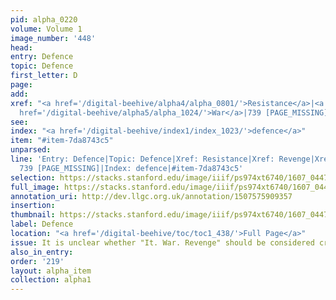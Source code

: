 ```yaml
---
pid: alpha_0220
volume: Volume 1
image_number: '448'
head:
entry: Defence
topic: Defence
first_letter: D
page:
add:
xref: "<a href='/digital-beehive/alpha4/alpha_0801/'>Resistance</a>|<a href='/digital-beehive/alpha4/alpha_0808/'>Revenge</a>|<a
  href='/digital-beehive/alpha5/alpha_1024/'>War</a>|739 [PAGE_MISSING]"
see:
index: "<a href='/digital-beehive/index1/index_1023/'>defence</a>"
item: "#item-7da8743c5"
unparsed:
line: 'Entry: Defence|Topic: Defence|Xref: Resistance|Xref: Revenge|Xref: War|Xref:
  739 [PAGE_MISSING]|Index: defence|#item-7da8743c5'
selection: https://stacks.stanford.edu/image/iiif/ps974xt6740/1607_0447/786,2758,2960,540/full/0/default.jpg
full_image: https://stacks.stanford.edu/image/iiif/ps974xt6740/1607_0447/full/full/0/default.jpg
annotation_uri: http://dev.llgc.org.uk/annotation/1507575909357
insertion:
thumbnail: https://stacks.stanford.edu/image/iiif/ps974xt6740/1607_0447/786,2758,600,180/250,/0/default.jpg
label: Defence
location: "<a href='/digital-beehive/toc/toc1_438/'>Full Page</a>"
issue: It is unclear whether "It. War. Revenge" should be considered cross-references.
also_in_entry:
order: '219'
layout: alpha_item
collection: alpha1
---
```

